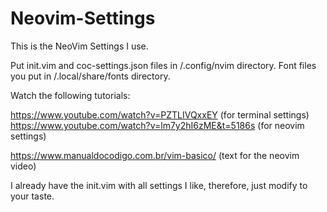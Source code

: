 # Neovim-Settings
This is the NeoVim Settings I use.

Put init.vim and coc-settings.json files in /.config/nvim directory.
Font files you put in /.local/share/fonts directory.


Watch the following tutorials: 

https://www.youtube.com/watch?v=PZTLIVQxxEY (for terminal settings)
https://www.youtube.com/watch?v=lm7y2hI6zME&t=5186s (for neovim settings)

https://www.manualdocodigo.com.br/vim-basico/ (text for the neovim video)

I already have the init.vim with all settings I like, therefore, just modify to your taste.
